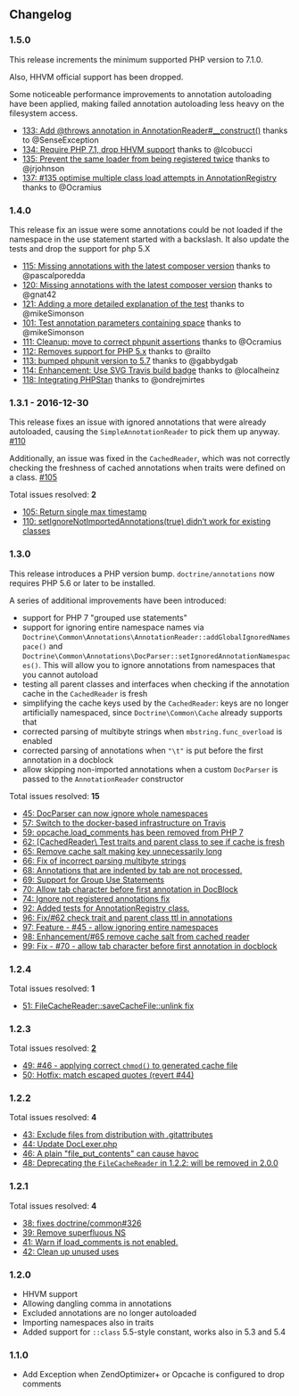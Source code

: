 ## Changelog

### 1.5.0

This release increments the minimum supported PHP version to 7.1.0.

Also, HHVM official support has been dropped.

Some noticeable performance improvements to annotation autoloading
have been applied, making failed annotation autoloading less heavy
on the filesystem access.

- [133: Add @throws annotation in AnnotationReader#__construct()](https://github.com/doctrine/annotations/issues/133) thanks to @SenseException
- [134: Require PHP 7.1, drop HHVM support](https://github.com/doctrine/annotations/issues/134) thanks to @lcobucci
- [135: Prevent the same loader from being registered twice](https://github.com/doctrine/annotations/issues/135)  thanks to @jrjohnson
- [137: #135 optimise multiple class load attempts in AnnotationRegistry](https://github.com/doctrine/annotations/issues/137)  thanks to @Ocramius


### 1.4.0

This release fix an issue were some annotations could be not loaded if the namespace in the use statement started with a backslash.
It also update the tests and drop the support for php 5.X

- [115: Missing annotations with the latest composer version](https://github.com/doctrine/annotations/issues/115) thanks to @pascalporedda
- [120: Missing annotations with the latest composer version](https://github.com/doctrine/annotations/pull/120) thanks to @gnat42
- [121: Adding a more detailed explanation of the test](https://github.com/doctrine/annotations/pull/121) thanks to @mikeSimonson
- [101: Test annotation parameters containing space](https://github.com/doctrine/annotations/pull/101) thanks to @mikeSimonson
- [111: Cleanup: move to correct phpunit assertions](https://github.com/doctrine/annotations/pull/111) thanks to @Ocramius
- [112: Removes support for PHP 5.x](https://github.com/doctrine/annotations/pull/112) thanks to @railto
- [113: bumped phpunit version to 5.7](https://github.com/doctrine/annotations/pull/113) thanks to @gabbydgab
- [114: Enhancement: Use SVG Travis build badge](https://github.com/doctrine/annotations/pull/114) thanks to @localheinz
- [118: Integrating PHPStan](https://github.com/doctrine/annotations/pull/118) thanks to @ondrejmirtes

### 1.3.1 - 2016-12-30

This release fixes an issue with ignored annotations that were already
autoloaded, causing the `SimpleAnnotationReader` to pick them up
anyway. [#110](https://github.com/doctrine/annotations/pull/110)

Additionally, an issue was fixed in the `CachedReader`, which was
not correctly checking the freshness of cached annotations when
traits were defined on a class. [#105](https://github.com/doctrine/annotations/pull/105)

Total issues resolved: **2**

- [105: Return single max timestamp](https://github.com/doctrine/annotations/pull/105)
- [110: setIgnoreNotImportedAnnotations(true) didn&rsquo;t work for existing classes](https://github.com/doctrine/annotations/pull/110)

### 1.3.0

This release introduces a PHP version bump. `doctrine/annotations` now requires PHP
5.6 or later to be installed.

A series of additional improvements have been introduced:

 * support for PHP 7 "grouped use statements"
 * support for ignoring entire namespace names
   via `Doctrine\Common\Annotations\AnnotationReader::addGlobalIgnoredNamespace()` and
   `Doctrine\Common\Annotations\DocParser::setIgnoredAnnotationNamespaces()`. This will
   allow you to ignore annotations from namespaces that you cannot autoload
 * testing all parent classes and interfaces when checking if the annotation cache
   in the `CachedReader` is fresh
 * simplifying the cache keys used by the `CachedReader`: keys are no longer artificially
   namespaced, since `Doctrine\Common\Cache` already supports that
 * corrected parsing of multibyte strings when `mbstring.func_overload` is enabled
 * corrected parsing of annotations when `"\t"` is put before the first annotation
   in a docblock
 * allow skipping non-imported annotations when a custom `DocParser` is passed to
   the `AnnotationReader` constructor

Total issues resolved: **15**

- [45: DocParser can now ignore whole namespaces](https://github.com/doctrine/annotations/pull/45)
- [57: Switch to the docker-based infrastructure on Travis](https://github.com/doctrine/annotations/pull/57)
- [59: opcache.load&#95;comments has been removed from PHP 7](https://github.com/doctrine/annotations/pull/59)
- [62: &#91;CachedReader&#92; Test traits and parent class to see if cache is fresh](https://github.com/doctrine/annotations/pull/62)
- [65: Remove cache salt making key unnecessarily long](https://github.com/doctrine/annotations/pull/65)
- [66: Fix of incorrect parsing multibyte strings](https://github.com/doctrine/annotations/pull/66)
- [68: Annotations that are indented by tab are not processed.](https://github.com/doctrine/annotations/issues/68)
- [69: Support for Group Use Statements](https://github.com/doctrine/annotations/pull/69)
- [70: Allow tab character before first annotation in DocBlock](https://github.com/doctrine/annotations/pull/70)
- [74: Ignore not registered annotations fix](https://github.com/doctrine/annotations/pull/74)
- [92: Added tests for AnnotationRegistry class.](https://github.com/doctrine/annotations/pull/92)
- [96: Fix/#62 check trait and parent class ttl in annotations](https://github.com/doctrine/annotations/pull/96)
- [97: Feature - #45 - allow ignoring entire namespaces](https://github.com/doctrine/annotations/pull/97)
- [98: Enhancement/#65 remove cache salt from cached reader](https://github.com/doctrine/annotations/pull/98)
- [99: Fix - #70 - allow tab character before first annotation in docblock](https://github.com/doctrine/annotations/pull/99)

### 1.2.4

Total issues resolved: **1**

- [51: FileCacheReader::saveCacheFile::unlink fix](https://github.com/doctrine/annotations/pull/51)

### 1.2.3

Total issues resolved: [**2**](https://github.com/doctrine/annotations/milestones/v1.2.3)

- [49: #46 - applying correct `chmod()` to generated cache file](https://github.com/doctrine/annotations/pull/49)
- [50: Hotfix: match escaped quotes (revert #44)](https://github.com/doctrine/annotations/pull/50)

### 1.2.2

Total issues resolved: **4**

- [43: Exclude files from distribution with .gitattributes](https://github.com/doctrine/annotations/pull/43)
- [44: Update DocLexer.php](https://github.com/doctrine/annotations/pull/44)
- [46: A plain &quot;file&#95;put&#95;contents&quot; can cause havoc](https://github.com/doctrine/annotations/pull/46)
- [48: Deprecating the `FileCacheReader` in 1.2.2: will be removed in 2.0.0](https://github.com/doctrine/annotations/pull/48)

### 1.2.1

Total issues resolved: **4**

- [38: fixes doctrine/common#326](https://github.com/doctrine/annotations/pull/38)
- [39: Remove superfluous NS](https://github.com/doctrine/annotations/pull/39)
- [41: Warn if load_comments is not enabled.](https://github.com/doctrine/annotations/pull/41)
- [42: Clean up unused uses](https://github.com/doctrine/annotations/pull/42)

### 1.2.0

 * HHVM support
 * Allowing dangling comma in annotations
 * Excluded annotations are no longer autoloaded
 * Importing namespaces also in traits
 * Added support for `::class` 5.5-style constant, works also in 5.3 and 5.4

### 1.1.0

 * Add Exception when ZendOptimizer+ or Opcache is configured to drop comments
